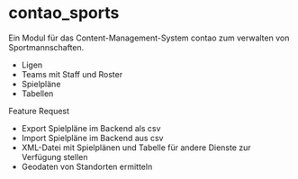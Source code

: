 ﻿# contao_sports
Ein Modul für das Content-Management-System contao zum verwalten von Sportmannschaften.

- Ligen
- Teams mit Staff und Roster
- Spielpläne
- Tabellen


Feature Request
- Export Spielpläne im Backend als csv
- Import Spielpläne im Backend aus csv
- XML-Datei mit Spielplänen und Tabelle für andere Dienste zur Verfügung stellen
- Geodaten von Standorten ermitteln